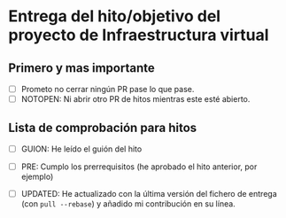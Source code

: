 # Entrega del hito/objetivo del proyecto de Infraestructura virtual

## Primero y mas importante

* [ ] Prometo no cerrar ningún PR pase lo que pase.
* [ ] NOTOPEN: Ni abrir otro PR de hitos mientras este esté abierto.

## Lista de comprobación para hitos

* [ ] GUION: He leído el guión del hito
* [ ] PRE: Cumplo los prerrequisitos (he aprobado el hito anterior, por ejemplo)
* [ ] UPDATED: He actualizado con la última versión del fichero de entrega (con
  `pull --rebase`) y añadido mi contribución en su línea.

